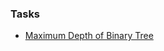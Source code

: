 ### Tasks
* [Maximum Depth of Binary Tree](https://leetcode.com/problems/maximum-depth-of-binary-tree/description/)
